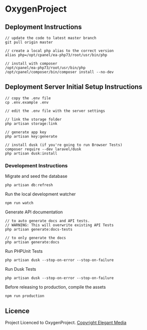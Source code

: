 # OxygenProject

## Deployment Instructions

```
// update the code to latest master branch
git pull origin master

// create a local php alias to the correct version
alias php=/opt/cpanel/ea-php73/root/usr/bin/php

// install with composer
/opt/cpanel/ea-php73/root/usr/bin/php /opt/cpanel/composer/bin/composer install --no-dev
```

## Deployment Server Initial Setup Instructions

```
// copy the .env file
cp .env.example .env

// edit the .env file with the server settings

// link the storage folder
php artisan storage:link

// generate app key
php artisan key:generate

// install dusk (if you're going to run Browser Tests)
composer require --dev laravel/dusk
php artisan dusk:install
```

### Development Instructions

Migrate and seed the database
```
php artisan db:refresh
```

Run the local development watcher
```
npm run watch
```

Generate API documentation
```
// to auto generate docs and API tests. 
// WARNING: This will overwrite existing API Tests
php artisan generate:docs-tests

// to only generate the docs
php artisan generate:docs
```

Run PHPUnit Tests
```
php artisan dusk --stop-on-error --stop-on-failure
```

Run Dusk Tests
```
php artisan dusk --stop-on-error --stop-on-failure
```

Before releasing to production, compile the assets
```
npm run production
```

## Licence

Project Licenced to OxygenProject. [Copyright Elegant Media](https://www.elegantmedia.com.au)